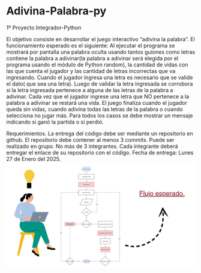 # Adivina-Palabra-py
1º Proyecto Integrador-Python


El objetivo consiste en desarrollar el juego interactivo “adivina la palabra”. 
El funcionamiento esperado es el siguiente:
Al ejecutar el programa se mostrará por pantalla una palabra oculta usando tantos guiones como letras contiene la palabra a adivinar(la palabra a adivinar será elegida por el programa usando el módulo de Python random), la cantidad de vidas con las que cuenta el jugador y las cantidad de letras incorrectas que va ingresando.
Cuando el jugador ingresa una letra es necesario que se valide el dato( que sea una letra). Luego de validar la letra ingresada se corrobora si la letra ingresada pertenece a alguna de las letras de la palabra a adivinar. 
Cada vez que el jugador ingrese una letra que NO pertenece a la palabra a adivinar se restará una vida.
El juego finaliza cuando el jugador queda sin vidas, cuando adivina todas las letras de la palabra o cuando selecciona no jugar más. Para todos los casos se debe mostrar un mensaje indicando si ganó la partida o si perdió. 



Requerimientos.
La entrega del código debe ser mediante un repositorio en github. El
repositorio debe contener al menos 3 commits.
Puede ser realizado en grupo. No más de 3 integrantes.
Cada integrante deberá entregar el enlace de su repositorio con el código.
Fecha de entrega: Lunes 27 de Enero del 2025.
![Mi logo](assets/img.jpg "flujo")
